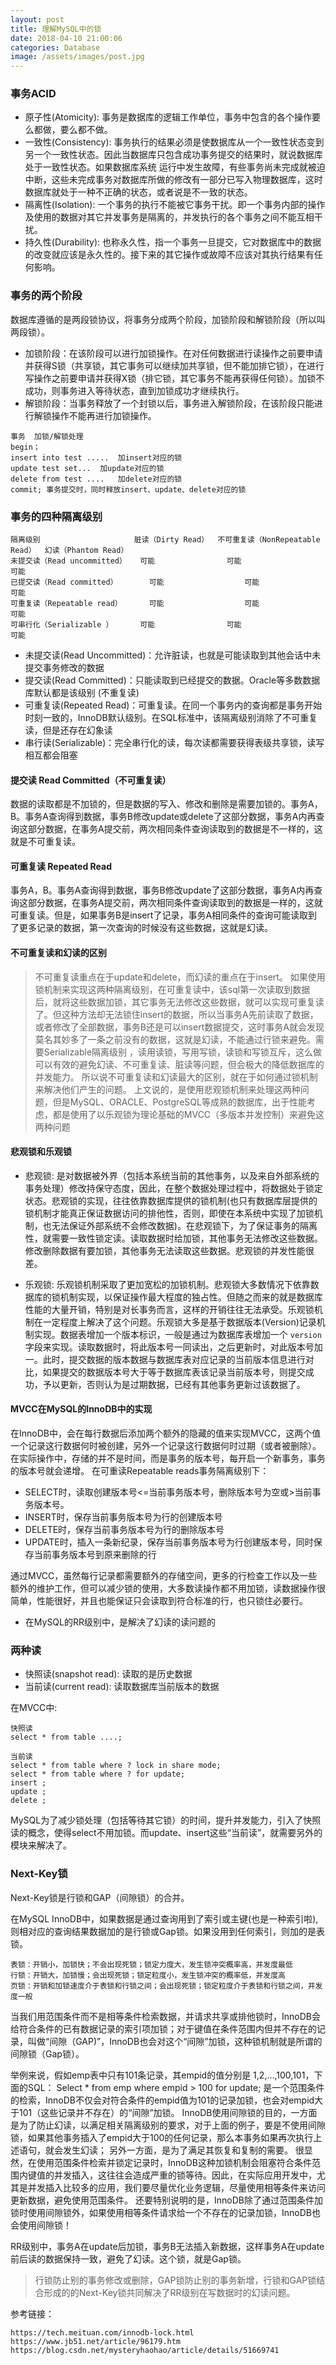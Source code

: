 ```yaml
---
layout: post
title: 理解MySQL中的锁
date: 2018-04-10 21:00:06
categories: Database
image: /assets/images/post.jpg
---
```


### 事务ACID

- 原子性(Atomicity): 事务是数据库的逻辑工作单位，事务中包含的各个操作要么都做，要么都不做。
- 一致性(Consistency): 事务执行的结果必须是使数据库从一个一致性状态变到另一个一致性状态。因此当数据库只包含成功事务提交的结果时，就说数据库处于一致性状态。如果数据库系统 运行中发生故障，有些事务尚未完成就被迫中断，这些未完成事务对数据库所做的修改有一部分已写入物理数据库，这时数据库就处于一种不正确的状态，或者说是不一致的状态。
- 隔离性(Isolation): 一个事务的执行不能被它事务干扰。即一个事务内部的操作及使用的数据对其它并发事务是隔离的，并发执行的各个事务之间不能互相干扰。
- 持久性(Durability): 也称永久性，指一个事务一旦提交，它对数据库中的数据的改变就应该是永久性的。接下来的其它操作或故障不应该对其执行结果有任何影响。

### 事务的两个阶段

数据库遵循的是两段锁协议，将事务分成两个阶段，加锁阶段和解锁阶段（所以叫两段锁）。

- 加锁阶段：在该阶段可以进行加锁操作。在对任何数据进行读操作之前要申请并获得S锁（共享锁，其它事务可以继续加共享锁，但不能加排它锁），在进行写操作之前要申请并获得X锁（排它锁，其它事务不能再获得任何锁）。加锁不成功，则事务进入等待状态，直到加锁成功才继续执行。
- 解锁阶段：当事务释放了一个封锁以后，事务进入解锁阶段，在该阶段只能进行解锁操作不能再进行加锁操作。

```
事务	加锁/解锁处理
begin；
insert into test .....	加insert对应的锁
update test set...	加update对应的锁
delete from test ....	加delete对应的锁
commit;	事务提交时，同时释放insert、update、delete对应的锁
```

### 事务的四种隔离级别

```
隔离级别	                 脏读（Dirty Read）  不可重复读（NonRepeatable Read）	幻读（Phantom Read）
未提交读（Read uncommitted）	 可能	               可能	                            可能
已提交读（Read committed）	   可能	               可能	                            可能
可重复读（Repeatable read）	   可能	               可能	                            可能
可串行化（Serializable ）	     可能	               可能	                            可能
```

- 未提交读(Read Uncommitted)：允许脏读，也就是可能读取到其他会话中未提交事务修改的数据
- 提交读(Read Committed)：只能读取到已经提交的数据。Oracle等多数数据库默认都是该级别 (不重复读)
- 可重复读(Repeated Read)：可重复读。在同一个事务内的查询都是事务开始时刻一致的，InnoDB默认级别。在SQL标准中，该隔离级别消除了不可重复读，但是还存在幻象读
- 串行读(Serializable)：完全串行化的读，每次读都需要获得表级共享锁，读写相互都会阻塞

#### 提交读 Read Committed（不可重复读）

数据的读取都是不加锁的，但是数据的写入、修改和删除是需要加锁的。事务A，B。事务A查询得到数据，事务B修改update或delete了这部分数据，事务A内再查询这部分数据，在事务A提交前，两次相同条件查询读取到的数据是不一样的，这就是不可重复读。

#### 可重复读 Repeated Read

事务A，B。事务A查询得到数据，事务B修改update了这部分数据，事务A内再查询这部分数据，在事务A提交前，两次相同条件查询读取到的数据是一样的，这就可重复读。但是，如果事务B是insert了记录，事务A相同条件的查询可能读取到了更多记录的数据，第一次查询的时候没有这些数据，这就是幻读。

#### 不可重复读和幻读的区别

>不可重复读重点在于update和delete，而幻读的重点在于insert。
如果使用锁机制来实现这两种隔离级别，在可重复读中，该sql第一次读取到数据后，就将这些数据加锁，其它事务无法修改这些数据，就可以实现可重复读了。但这种方法却无法锁住insert的数据，所以当事务A先前读取了数据，或者修改了全部数据，事务B还是可以insert数据提交，这时事务A就会发现莫名其妙多了一条之前没有的数据，这就是幻读，不能通过行锁来避免。需要Serializable隔离级别 ，读用读锁，写用写锁，读锁和写锁互斥，这么做可以有效的避免幻读、不可重复读、脏读等问题，但会极大的降低数据库的并发能力。
所以说不可重复读和幻读最大的区别，就在于如何通过锁机制来解决他们产生的问题。
上文说的，是使用悲观锁机制来处理这两种问题，但是MySQL、ORACLE、PostgreSQL等成熟的数据库，出于性能考虑，都是使用了以乐观锁为理论基础的MVCC（多版本并发控制）来避免这两种问题

#### 悲观锁和乐观锁

- 悲观锁: 是对数据被外界（包括本系统当前的其他事务，以及来自外部系统的事务处理）修改持保守态度，因此，在整个数据处理过程中，将数据处于锁定状态。悲观锁的实现，往往依靠数据库提供的锁机制(也只有数据库层提供的锁机制才能真正保证数据访问的排他性，否则，即使在本系统中实现了加锁机制，也无法保证外部系统不会修改数据)。在悲观锁下，为了保证事务的隔离性，就需要一致性锁定读。读取数据时给加锁，其他事务无法修改这些数据。修改删除数据有要加锁，其他事务无法读取这些数据。悲观锁的并发性能很差。

- 乐观锁: 乐观锁机制采取了更加宽松的加锁机制。悲观锁大多数情况下依靠数据库的锁机制实现，以保证操作最大程度的独占性。但随之而来的就是数据库性能的大量开销，特别是对长事务而言，这样的开销往往无法承受。乐观锁机制在一定程度上解决了这个问题。乐观锁大多是基于数据版本(Version)记录机制实现。数据表增加一个版本标识，一般是通过为数据库表增加一个 `version`字段来实现。读取数据时，将此版本号一同读出，之后更新时，对此版本号加一。此时，提交数据的版本数据与数据库表对应记录的当前版本信息进行对比，如果提交的数据版本号大于等于数据库表该记录当前版本号，则提交成功，予以更新，否则认为是过期数据，已经有其他事务更新过该数据了。


#### MVCC在MySQL的InnoDB中的实现

在InnoDB中，会在每行数据后添加两个额外的隐藏的值来实现MVCC，这两个值一个记录这行数据何时被创建，另外一个记录这行数据何时过期（或者被删除）。 在实际操作中，存储的并不是时间，而是事务的版本号，每开启一个新事务，事务的版本号就会递增。 在可重读Repeatable reads事务隔离级别下：

- SELECT时，读取创建版本号<=当前事务版本号，删除版本号为空或>当前事务版本号。
- INSERT时，保存当前事务版本号为行的创建版本号
- DELETE时，保存当前事务版本号为行的删除版本号
- UPDATE时，插入一条新纪录，保存当前事务版本号为行创建版本号，同时保存当前事务版本号到原来删除的行

通过MVCC，虽然每行记录都需要额外的存储空间，更多的行检查工作以及一些额外的维护工作，但可以减少锁的使用，大多数读操作都不用加锁，读数据操作很简单，性能很好，并且也能保证只会读取到符合标准的行，也只锁住必要行。

- 在MySQL的RR级别中，是解决了幻读的读问题的

### 两种读

- 快照读(snapshot read): 读取的是历史数据
- 当前读(current read): 读取数据库当前版本的数据

在MVCC中:

```
快照读
select * from table ....;

当前读
select * from table where ? lock in share mode;
select * from table where ? for update;
insert ;
update ;
delete ;
```
MySQL为了减少锁处理（包括等待其它锁）的时间，提升并发能力，引入了快照读的概念，使得select不用加锁。而update、insert这些“当前读”，就需要另外的模块来解决了。

### Next-Key锁
Next-Key锁是行锁和GAP（间隙锁）的合并。

在MySQL InnoDB中，如果数据是通过查询用到了索引或主键(也是一种索引啦),则相对应的查询结果数据加的是行锁或Gap锁。如果没用到任何索引，则加的是表锁。

```
表锁：开销小，加锁快；不会出现死锁；锁定力度大，发生锁冲突概率高，并发度最低
行锁：开销大，加锁慢；会出现死锁；锁定粒度小，发生锁冲突的概率低，并发度高
页锁：开销和加锁速度介于表锁和行锁之间；会出现死锁；锁定粒度介于表锁和行锁之间，并发度一般
```

当我们用范围条件而不是相等条件检索数据，并请求共享或排他锁时，InnoDB会给符合条件的已有数据记录的索引项加锁；对于键值在条件范围内但并不存在的记录，叫做“间隙（GAP)”，InnoDB也会对这个“间隙”加锁，这种锁机制就是所谓的间隙锁（Gap锁）。

举例来说，假如emp表中只有101条记录，其empid的值分别是 1,2,...,100,101，下面的SQL：
Select * from  emp where empid > 100 for update;
是一个范围条件的检索，InnoDB不仅会对符合条件的empid值为101的记录加锁，也会对empid大于101（这些记录并不存在）的“间隙”加锁。
InnoDB使用间隙锁的目的，一方面是为了防止幻读，以满足相关隔离级别的要求，对于上面的例子，要是不使用间隙锁，如果其他事务插入了empid大于100的任何记录，那么本事务如果再次执行上述语句，就会发生幻读；
另外一方面，是为了满足其恢复和复制的需要。
很显然，在使用范围条件检索并锁定记录时，InnoDB这种加锁机制会阻塞符合条件范围内键值的并发插入，这往往会造成严重的锁等待。因此，在实际应用开发中，尤其是并发插入比较多的应用，我们要尽量优化业务逻辑，尽量使用相等条件来访问更新数据，避免使用范围条件。
还要特别说明的是，InnoDB除了通过范围条件加锁时使用间隙锁外，如果使用相等条件请求给一个不存在的记录加锁，InnoDB也会使用间隙锁！


RR级别中，事务A在update后加锁，事务B无法插入新数据，这样事务A在update前后读的数据保持一致，避免了幻读。这个锁，就是Gap锁。

>行锁防止别的事务修改或删除，GAP锁防止别的事务新增，行锁和GAP锁结合形成的的Next-Key锁共同解决了RR级别在写数据时的幻读问题。


参考链接：

```
https://tech.meituan.com/innodb-lock.html
https://www.jb51.net/article/96179.htm
https://blog.csdn.net/mysteryhaohao/article/details/51669741
```
